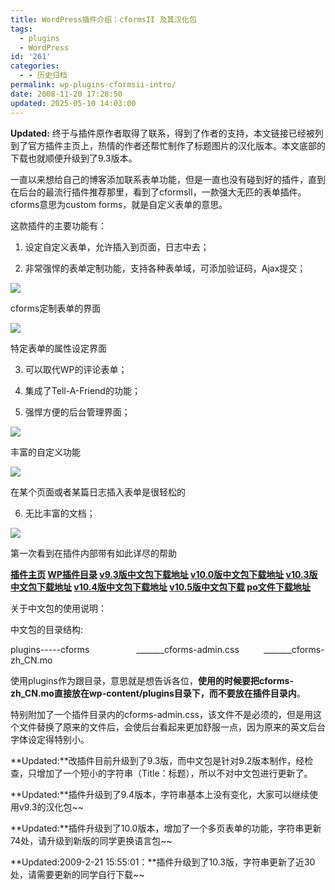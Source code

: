 ```yaml
---
title: WordPress插件介绍：cformsII 及其汉化包
tags:
  - plugins
  - WordPress
id: '261'
categories:
  - - 历史归档
permalink: wp-plugins-cformsii-intro/
date: 2008-11-20 17:28:50
updated: 2025-05-10 14:03:00
---
```


**Updated:** 终于与插件原作者取得了联系，得到了作者的支持，本文链接已经被列到了官方插件主页上，热情的作者还帮忙制作了标题图片的汉化版本。本文底部的下载也就顺便升级到了9.3版本。

一直以来想给自己的博客添加联系表单功能，但是一直也没有碰到好的插件，直到在后台的最流行插件推荐那里，看到了cformsII，一款强大无匹的表单插件。cforms意思为custom forms，就是自定义表单的意思。

这款插件的主要功能有：

1. 设定自定义表单，允许插入到页面，日志中去；

2. 非常强悍的表单定制功能，支持各种表单域，可添加验证码，Ajax提交；
<!-- more -->
[![](http://lh3.ggpht.com/_QYicOeu89Bk/SSUnQPWJewI/AAAAAAAAA30/OTrwQsaVefA/s400/cformsII-1.png)](http://picasaweb.google.com/lh/photo/rbqn7EMl-UOrhE69R7os9Q)

cforms定制表单的界面

[![](http://lh3.ggpht.com/_QYicOeu89Bk/SSUnQDlBPPI/AAAAAAAAA38/dIX6dpEK7Q4/s400/cformsII-2.png)](http://picasaweb.google.com/lh/photo/x66z06qgz2c5DNnEsb4nHg)

特定表单的属性设定界面

3. 可以取代WP的评论表单；

4. 集成了Tell-A-Friend的功能；

5. 强悍方便的后台管理界面；

[![](http://lh4.ggpht.com/_QYicOeu89Bk/SSUnQaQ5RwI/AAAAAAAAA4E/TF3gxF7OSYE/s400/cformsII-3.png)](http://picasaweb.google.com/lh/photo/1XPY3jvFv9NZfEY6zNzYZA)

丰富的自定义功能

[![](http://lh4.ggpht.com/_QYicOeu89Bk/SSUowaWxsfI/AAAAAAAAA4k/CRePcyMBDiw/s400/cformsII-5.png)](http://picasaweb.google.com/lh/photo/bAJxU8Umdrpsfr9pL1P9Yg)

在某个页面或者某篇日志插入表单是很轻松的

6. 无比丰富的文档；

[![](http://lh5.ggpht.com/_QYicOeu89Bk/SSUnQSYaVHI/AAAAAAAAA4M/FHfMHePFEQs/s400/cformsII-4.png)](http://picasaweb.google.com/lh/photo/SPRDTq-VvWO1kEFU7jUUhA)

第一次看到在插件内部带有如此详尽的帮助

**[插件主页](http://www.deliciousdays.com/cforms-plugin/) [WP插件目录](http://wordpress.org/extend/plugins/cforms/) [v9.3版中文包下载地址](http://www.box.net/shared/41o7ej6v8v) [v10.0版中文包下载地址](http://www.box.net/shared/9rm2orm3dx) [v10.3版中文包下载地址](http://www.box.net/shared/u5akvdzoa3) [v10.4版中文包下载地址](http://www.box.net/shared/p9960drbdr) [v10.5版中文包下载](http://www.box.net/shared/a82rytib1j) [po文件下载地址](http://www.box.net/shared/5xyrjp6dou)**

关于中文包的使用说明：

中文包的目录结构:

plugins-----cforms
                  _______cforms-admin.css
     
    _______cforms-zh_CN.mo

使用plugins作为跟目录，意思就是想告诉各位，**使用的时候要把cforms-zh_CN.mo直接放在wp-content/plugins目录下，而不要放在插件目录内**。

特别附加了一个插件目录内的cforms-admin.css，该文件不是必须的，但是用这个文件替换了原来的文件后，会使后台看起来更加舒服一点，因为原来的英文后台字体设定得特别小。

**Updated:**改插件目前升级到了9.3版，而中文包是针对9.2版本制作，经检查，只增加了一个短小的字符串（Title：标题），所以不对中文包进行更新了。

**Updated:**插件升级到了9.4版本，字符串基本上没有变化，大家可以继续使用v9.3的汉化包~~

**Updated:**插件升级到了10.0版本，增加了一个多页表单的功能，字符串更新74处，请升级到新版的同学更换语言包~~

**Updated:2009-2-21 15:55:01：**插件升级到了10.3版，字符串更新了近30处，请需要更新的同学自行下载~~